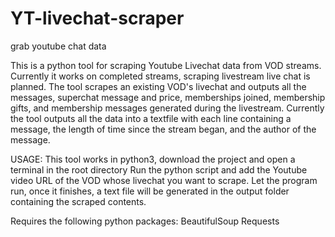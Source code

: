 # YT-livechat-scraper
grab youtube chat data

This is a python tool for scraping Youtube Livechat data from VOD streams. 
Currently it works on completed streams, scraping livestream live chat is planned.
The tool scrapes an existing VOD's livechat and outputs all the messages, superchat message and price, memberships joined, membership gifts, and membership messages 
generated during the livestream.
Currently the tool outputs all the data into a textfile with each line containing a message, the length of time since the stream began, and the author of the message.

USAGE:
  This tool works in python3, download the project and open a terminal in the root directory
  Run the python script and add the Youtube video URL of the VOD whose livechat you want to scrape.
  Let the program run, once it finishes, a text file will be generated in the output folder containing the scraped contents.



Requires the following python packages:
  BeautifulSoup
  Requests
  
  
  

